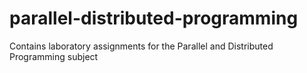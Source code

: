 # parallel-distributed-programming
Contains laboratory assignments for the Parallel and Distributed Programming subject
